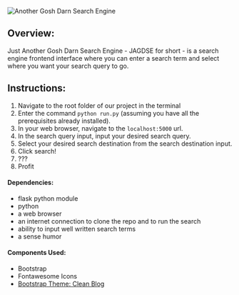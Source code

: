 ![Another Gosh Darn Search Engine](https://i.imgur.com/Hw9NqcJ.png)

## Overview:
Just Another Gosh Darn Search Engine - JAGDSE for short - is a search engine frontend interface where
you can enter a search term and select where you want your search query to go.

## Instructions:

1. Navigate to the root folder of our project in the terminal
2. Enter the command `python run.py` (assuming you have all the prerequisites already installed).
3. In your web browser, navigate to the `localhost:5000` url.
4. In the search query input, input your desired search query.
5. Select your desired search destination from the search destination input.
6. Click search!
7. ???
8. Profit

#### Dependencies:

* flask python module
* python
* a web browser
* an internet connection to clone the repo and to run the search
* ability to input well written search terms
* a sense humor

#### Components Used:

* Bootstrap
* Fontawesome Icons
* [Bootstrap Theme: Clean Blog](https://github.com/BlackrockDigital/startbootstrap-clean-blog)  